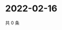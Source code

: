 # 2022-02-16

共 0 条

<!-- BEGIN WEIBO -->
<!-- 最后更新时间 Wed Feb 16 2022 19:12:25 GMT+0800 (China Standard Time) -->

<!-- END WEIBO -->
